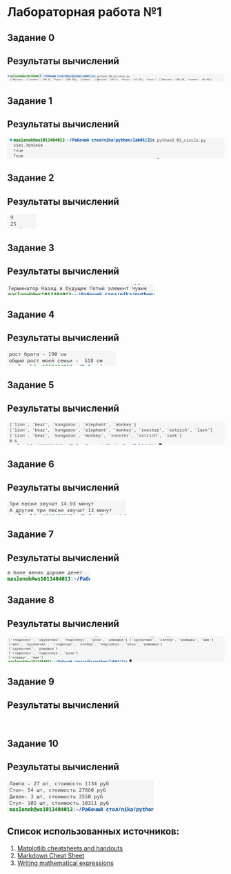 # Лабораторная работа №1

## Задание 0


## Результаты вычислений
![](Screenshot_20250213_130533.png)
## Задание 1


## Результаты вычислений
![](Screenshot_20250213_130749.png)
## Задание 2


## Результаты вычислений
![](22.png)
## Задание 3


## Результаты вычислений
![](3.png)
## Задание 4


## Результаты вычислений
![](4.png)
## Задание 5


## Результаты вычислений
![](5.png)
## Задание 6


## Результаты вычислений
![](6.png)
## Задание 7


## Результаты вычислений
![](7.png)
## Задание 8


## Результаты вычислений
![](8.png)
## Задание 9


## Результаты вычислений
![]()
## Задание 10


## Результаты вычислений
![](10.png)

## Список использованных источников:

1. [Matplotlib cheatsheets and handouts](https://matplotlib.org/cheatsheets/)
2. [Markdown Cheat Sheet](https://www.markdownguide.org/cheat-sheet/)
3. [Writing mathematical expressions](https://docs.github.com/en/get-started/writing-on-github/working-with-advanced-formatting/writing-mathematical-expressions)